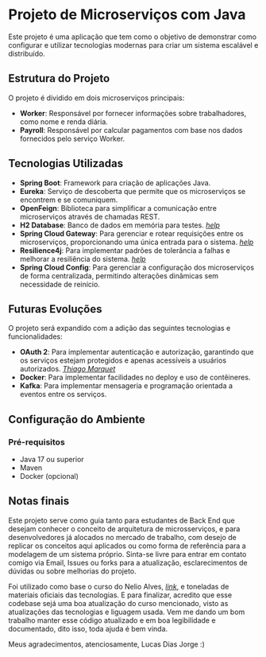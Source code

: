 # Projeto de Microserviços com Java

Este projeto é uma aplicação que tem como o objetivo de demonstrar como configurar e utilizar tecnologias modernas para criar um sistema escalável e distribuído.

## Estrutura do Projeto

O projeto é dividido em dois microserviços principais:

- **Worker**: Responsável por fornecer informações sobre trabalhadores, como nome e renda diária.
- **Payroll**: Responsável por calcular pagamentos com base nos dados fornecidos pelo serviço Worker.

## Tecnologias Utilizadas

- **Spring Boot**: Framework para criação de aplicações Java.
- **Eureka**: Serviço de descoberta que permite que os microserviços se encontrem e se comuniquem.
- **OpenFeign**: Biblioteca para simplificar a comunicação entre microserviços através de chamadas REST.
- **H2 Database**: Banco de dados em memória para testes. _[help](https://stackoverflow.com/questions/67695069/spring-boot-datasource-initialization-error-with-data-sql-script-after-2-5-0-upg)_
- **Spring Cloud Gateway**: Para gerenciar e rotear requisições entre os microserviços, proporcionando uma única entrada para o sistema. _[help](https://www.youtube.com/watch?v=ju7NTqJxKRs)_
- **Resilience4j**: Para implementar padrões de tolerância a falhas e melhorar a resiliência do sistema. _[help](https://resilience4j.readme.io/docs/getting-started)_
- **Spring Cloud Config**: Para gerenciar a configuração dos microserviços de forma centralizada, permitindo alterações dinâmicas sem necessidade de reinício.

## Futuras Evoluções

  O projeto será expandido com a adição das seguintes tecnologias e funcionalidades:

- **OAuth 2**: Para implementar autenticação e autorização, garantindo que os serviços estejam protegidos e apenas acessíveis a usuários autorizados. _[Thiago Marquet](https://github.com/Thiago-Marquet)_
- **Docker**: Para implementar facilidades no deploy e uso de contêineres.
- **Kafka**: Para implementar mensageria e programação orientada a eventos entre os serviços.

## Configuração do Ambiente

### Pré-requisitos

- Java 17 ou superior
- Maven
- Docker (opcional)

## Notas finais

Este projeto serve como guia tanto para estudantes de Back End que desejam conhecer o conceito de arquitetura de microsserviços, e para desenvolvedores já alocados no mercado de trabalho, com desejo de replicar os conceitos aqui aplicados ou como forma de referência para a modelagem de um sistema próprio. Sinta-se livre para entrar em contato comigo via Email, Issues ou forks para a atualização, esclarecimentos de dúvidas ou sobre melhorias do projeto.

Foi utilizado como base o curso do Nelio Alves, _[link](https://www.udemy.com/course/microsservicos-java-spring-cloud)_, e toneladas de materiais oficiais das tecnologias. E para finalizar, acredito que esse codebase sejá uma boa atualização do curso mencionado, visto as atualizações das tecnologias e liguagem usada. Vem me dando um bom trabalho manter esse código atualizado e em boa legibilidade e documentado, dito isso, toda ajuda é bem vinda. 

Meus agradecimentos, atenciosamente, Lucas Dias Jorge :)
